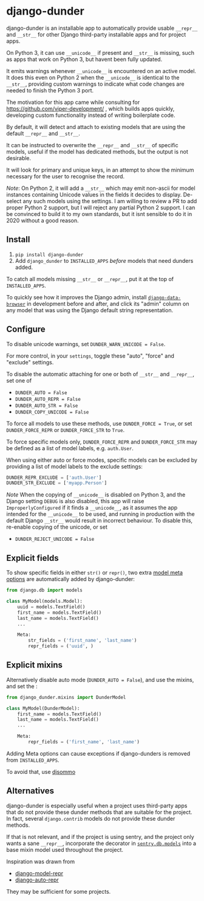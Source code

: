 # django-dunder

django-dunder is an installable app to automatically provide usable
`__repr__` and `__str__` for other Django third-party installable apps
and for project apps.

On Python 3, it can use `__unicode__` if present and `__str__` is missing,
such as apps that work on Python 3, but havent been fully updated.

It emits warnings whenever `__unicode__` is encountered on an active model.
It does this even on Python 2 when the `__unicode__`
is identical to the `__str__`, providing custom warnings to indicate what
code changes are needed to finish the Python 3 port.

The motivation for this app came while consulting for
https://github.com/viper-development/ , which builds apps quickly,
developing custom functionality instead of writing boilerplate code.

By default, it will detect and attach to existing models that are using
the default `__repr__` and `__str__`.

It can be instructed to overwrite the `__repr__` and `__str__` of specific
models, useful if the model has dedicated methods, but the output is not
desirable.

It will look for primary and unique keys, in an attempt to show the minimum
necessary for the user to recognise the record.

*Note*: On Python 2, it will add a `__str__` which may emit non-ascii for
model instances containing Unicode values in the fields it decides to
display.  De-select any such models using the settings.  I am willing to
review a PR to add proper Python 2 support, but I will reject any partial
Python 2 support.  I can be convinced to build it to my own standards,
but it isnt sensible to do it in 2020 without a good reason.

## Install

1. `pip install django-dunder`
2. Add `django_dunder` to `INSTALLED_APPS` *before* models that need
   dunders added.

To catch all models missing `__str__` or `__repr__`, put it at the top
of `INSTALLED_APPS`.

To quickly see how it improves the Django admin, install
[`django-data-browser`](https://github.com/tolomea/django-data-browser)
in development before and after, and click its "admin" column on
any model that was using the Django default string representation.

## Configure

To disable unicode warnings, set `DUNDER_WARN_UNICODE = False`.

For more control, in your `settings`, toggle these "auto", "force" and
"exclude" settings.

To disable the automatic attaching for one or both of `__str__` and `__repr__`,
set one of

- `DUNDER_AUTO = False`
- `DUNDER_AUTO_REPR = False`
- `DUNDER_AUTO_STR = False`
- `DUNDER_COPY_UNICODE = False`

To force all models to use these methods, use `DUNDER_FORCE = True`, or
set `DUNDER_FORCE_REPR` or `DUNDER_FORCE_STR` to `True`.

To force specific models only, `DUNDER_FORCE_REPR` and `DUNDER_FORCE_STR`
may be defined as a list of model labels, e.g. `auth.User`.

When using either auto or force modes, specific models can be excluded
by providing a list of model labels to the exclude settings:

```py
DUNDER_REPR_EXCLUDE = ['auth.User']
DUNDER_STR_EXCLUDE = ['myapp.Person']
```

*Note* When the copying of `__unicode__` is disabled on Python 3, and the
Django setting `DEBUG` is also disabled, this app will raise
`ImproperlyConfigured` if it finds a `__unicode__`, as it assumes the app
intended for the `__unicode__` to be used, and running in production with
the default Django `__str__` would result in incorrect behaviour.
To disable this, re-enable copying of the unicode, or set

- `DUNDER_REJECT_UNICODE = False`

## Explicit fields

To show specific fields in either `str()` or `repr()`, two extra
[model meta options](https://docs.djangoproject.com/en/dev/ref/models/options)
are automatically added by django-dunder:

```py
from django.db import models

class MyModel(models.Model):
    uuid = models.TextField()
    first_name = models.TextField()
    last_name = models.TextField()
    ...

    Meta:
        str_fields = ('first_name', 'last_name')
        repr_fields = ('uuid', )
```

## Explicit mixins

Alternatively disable auto mode (`DUNDER_AUTO = False`), and use the
mixins, and set the :

```py
from django_dunder.mixins import DunderModel

class MyModel(DunderModel):
    first_name = models.TextField()
    last_name = models.TextField()
    ...

    Meta:
        repr_fields = ('first_name', 'last_name')
```

Adding Meta options can cause exceptions if django-dunders is removed
from `INSTALLED_APPS`.

To avoid that, use [djsommo](https://github.com/jayvdb/djsommo)

## Alternatives

django-dunder is especially useful when a project uses third-party apps
that do not provide these dunder methods that are suitable for the project.
In fact, several `django.contrib` models do not provide these dunder methods.

If that is not relevant, and if the project is using sentry, and the project
only wants a sane `__repr__`, incorporate the decorator in
[`sentry.db.models`](https://github.com/getsentry/sentry/blob/master/src/sentry/db/models/base.py)
into a base mixin model used throughout the project.

Inspiration was drawn from
- [django-model-repr](https://github.com/relip/django-model-repr)
- [django-auto-repr](https://github.com/dan-passaro/django-auto-repr)

They may be sufficient for some projects.
